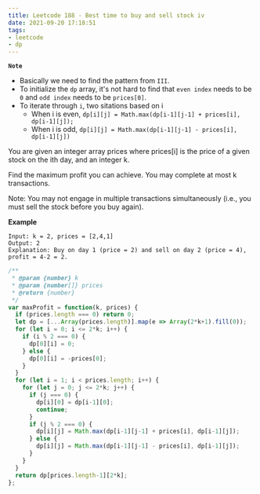 ```yaml
---
title: Leetcode 188 - Best time to buy and sell stock iv
date: 2021-09-20 17:18:51
tags:
- leetcode
- dp
---
```

**`Note`**
- Basically we need to find the pattern from `III`.
- To initialize the `dp` array, it's not hard to find that `even index` needs to be `0` and `odd index` needs to be `prices[0]`.
- To iterate through `i`, two sitations based on i
  - When i is even, `dp[i][j] = Math.max(dp[i-1][j-1] + prices[i], dp[i-1][j]);`
  - When i is odd, `dp[i][j] = Math.max(dp[i-1][j-1] - prices[i], dp[i-1][j])`

You are given an integer array prices where prices[i] is the price of a given stock on the ith day, and an integer k.

Find the maximum profit you can achieve. You may complete at most k transactions.

Note: You may not engage in multiple transactions simultaneously (i.e., you must sell the stock before you buy again).

**Example**
```
Input: k = 2, prices = [2,4,1]
Output: 2
Explanation: Buy on day 1 (price = 2) and sell on day 2 (price = 4), profit = 4-2 = 2.
```

```javascript
/**
 * @param {number} k
 * @param {number[]} prices
 * @return {number}
 */
var maxProfit = function(k, prices) {
  if (prices.length === 0) return 0;
  let dp = [...Array(prices.length)].map(e => Array(2*k+1).fill(0));
  for (let i = 0; i <= 2*k; i++) {
    if (i % 2 === 0) {
      dp[0][i] = 0;
    } else {
      dp[0][i] = -prices[0];
    }
  }
  for (let i = 1; i < prices.length; i++) {
    for (let j = 0; j <= 2*k; j++) {
      if (j === 0) {
        dp[i][0] = dp[i-1][0];
        continue;
      }
      if (j % 2 === 0) {
        dp[i][j] = Math.max(dp[i-1][j-1] + prices[i], dp[i-1][j]);
      } else {
        dp[i][j] = Math.max(dp[i-1][j-1] - prices[i], dp[i-1][j]);
      }
    }
  }
  return dp[prices.length-1][2*k];
};
```